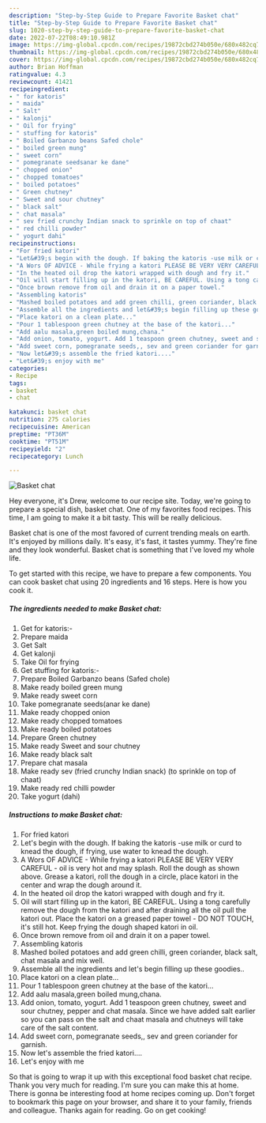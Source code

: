 ```yaml
---
description: "Step-by-Step Guide to Prepare Favorite Basket chat"
title: "Step-by-Step Guide to Prepare Favorite Basket chat"
slug: 1020-step-by-step-guide-to-prepare-favorite-basket-chat
date: 2022-07-22T08:49:10.981Z
image: https://img-global.cpcdn.com/recipes/19872cbd274b050e/680x482cq70/basket-chat-recipe-main-photo.jpg
thumbnail: https://img-global.cpcdn.com/recipes/19872cbd274b050e/680x482cq70/basket-chat-recipe-main-photo.jpg
cover: https://img-global.cpcdn.com/recipes/19872cbd274b050e/680x482cq70/basket-chat-recipe-main-photo.jpg
author: Brian Hoffman
ratingvalue: 4.3
reviewcount: 41421
recipeingredient:
- " for katoris"
- " maida"
- " Salt"
- " kalonji"
- " Oil for frying"
- " stuffing for katoris"
- " Boiled Garbanzo beans Safed chole"
- " boiled green mung"
- " sweet corn"
- " pomegranate seedsanar ke dane"
- " chopped onion"
- " chopped tomatoes"
- " boiled potatoes"
- " Green chutney"
- " Sweet and sour chutney"
- " black salt"
- " chat masala"
- " sev fried crunchy Indian snack to sprinkle on top of chaat"
- " red chilli powder"
- " yogurt dahi"
recipeinstructions:
- "For fried katori"
- "Let&#39;s begin with the dough. If baking the katoris -use milk or curd to knead the dough, if frying, use water to knead the dough."
- "A Wors OF ADVICE - While frying a katori PLEASE BE VERY VERY CAREFUL - oil is very hot and may splash. Roll the dough as shown above. Grease a katori, roll the dough in a circle, place katori in the center and wrap the dough around it."
- "In the heated oil drop the katori wrapped with dough and fry it."
- "Oil will start filling up in the katori, BE CAREFUL. Using a tong carefully remove the dough from the katori and after draining all the oil pull the katori out. Place the katori on a greased paper towel - DO NOT TOUCH, it&#39;s still hot. Keep frying the dough shaped katori in oil."
- "Once brown remove from oil and drain it on a paper towel."
- "Assembling katoris"
- "Mashed boiled potatoes and add green chilli, green coriander, black salt, chat masala and mix well."
- "Assemble all the ingredients and let&#39;s begin filling up these goodies.."
- "Place katori on a clean plate..."
- "Pour 1 tablespoon green chutney at the base of the katori..."
- "Add aalu masala,green boiled mung,chana."
- "Add onion, tomato, yogurt. Add 1 teaspoon green chutney, sweet and sour chutney, pepper and chat masala. Since we have added salt earlier so you can pass on the salt and chaat masala and chutneys will take care of the salt content."
- "Add sweet corn, pomegranate seeds,, sev and green coriander for garnish."
- "Now let&#39;s assemble the fried katori...."
- "Let&#39;s enjoy with me"
categories:
- Recipe
tags:
- basket
- chat

katakunci: basket chat 
nutrition: 275 calories
recipecuisine: American
preptime: "PT36M"
cooktime: "PT51M"
recipeyield: "2"
recipecategory: Lunch

---
```



![Basket chat](https://img-global.cpcdn.com/recipes/19872cbd274b050e/680x482cq70/basket-chat-recipe-main-photo.jpg)

Hey everyone, it's Drew, welcome to our recipe site. Today, we're going to prepare a special dish, basket chat. One of my favorites food recipes. This time, I am going to make it a bit tasty. This will be really delicious.



Basket chat is one of the most favored of current trending meals on earth. It's enjoyed by millions daily. It's easy, it's fast, it tastes yummy. They're fine and they look wonderful. Basket chat is something that I've loved my whole life.


To get started with this recipe, we have to prepare a few components. You can cook basket chat using 20 ingredients and 16 steps. Here is how you cook it.

<!--inarticleads1-->

##### The ingredients needed to make Basket chat:

1. Get  for katoris:-
1. Prepare  maida
1. Get  Salt
1. Get  kalonji
1. Take  Oil for frying
1. Get  stuffing for katoris:-
1. Prepare  Boiled Garbanzo beans (Safed chole)
1. Make ready  boiled green mung
1. Make ready  sweet corn
1. Take  pomegranate seeds(anar ke dane)
1. Make ready  chopped onion
1. Make ready  chopped tomatoes
1. Make ready  boiled potatoes
1. Prepare  Green chutney
1. Make ready  Sweet and sour chutney
1. Make ready  black salt
1. Prepare  chat masala
1. Make ready  sev (fried crunchy Indian snack) (to sprinkle on top of chaat)
1. Make ready  red chilli powder
1. Take  yogurt (dahi)




<!--inarticleads2-->

##### Instructions to make Basket chat:

1. For fried katori
1. Let&#39;s begin with the dough. If baking the katoris -use milk or curd to knead the dough, if frying, use water to knead the dough.
1. A Wors OF ADVICE - While frying a katori PLEASE BE VERY VERY CAREFUL - oil is very hot and may splash. Roll the dough as shown above. Grease a katori, roll the dough in a circle, place katori in the center and wrap the dough around it.
1. In the heated oil drop the katori wrapped with dough and fry it.
1. Oil will start filling up in the katori, BE CAREFUL. Using a tong carefully remove the dough from the katori and after draining all the oil pull the katori out. Place the katori on a greased paper towel - DO NOT TOUCH, it&#39;s still hot. Keep frying the dough shaped katori in oil.
1. Once brown remove from oil and drain it on a paper towel.
1. Assembling katoris
1. Mashed boiled potatoes and add green chilli, green coriander, black salt, chat masala and mix well.
1. Assemble all the ingredients and let&#39;s begin filling up these goodies..
1. Place katori on a clean plate...
1. Pour 1 tablespoon green chutney at the base of the katori...
1. Add aalu masala,green boiled mung,chana.
1. Add onion, tomato, yogurt. Add 1 teaspoon green chutney, sweet and sour chutney, pepper and chat masala. Since we have added salt earlier so you can pass on the salt and chaat masala and chutneys will take care of the salt content.
1. Add sweet corn, pomegranate seeds,, sev and green coriander for garnish.
1. Now let&#39;s assemble the fried katori....
1. Let&#39;s enjoy with me




So that is going to wrap it up with this exceptional food basket chat recipe. Thank you very much for reading. I'm sure you can make this at home. There is gonna be interesting food at home recipes coming up. Don't forget to bookmark this page on your browser, and share it to your family, friends and colleague. Thanks again for reading. Go on get cooking!
